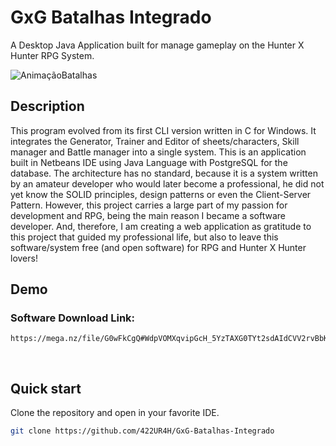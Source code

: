 # GxG Batalhas Integrado

A Desktop Java Application built for manage gameplay on the Hunter X Hunter RPG System.

![AnimaçãoBatalhas](https://github.com/422UR4H/GxG-Batalhas-Integrado/assets/36780789/b3db066c-fc58-41c1-9a6e-343a26fbdb01)

## Description

This program evolved from its first CLI version written in C for Windows.
It integrates the Generator, Trainer and Editor of sheets/characters, Skill manager and Battle manager into a single system.
This is an application built in Netbeans IDE using Java Language with PostgreSQL for the database.
The architecture has no standard, because it is a system written by an amateur developer who would later become a professional, he did not yet know the SOLID principles, design patterns or even the Client-Server Pattern.
However, this project carries a large part of my passion for development and RPG, being the main reason I became a software developer.
And, therefore, I am creating a web application as gratitude to this project that guided my professional life, but also to leave this software/system free (and open software) for RPG and Hunter X Hunter lovers!

## Demo

### Software Download Link:
```url
https://mega.nz/file/G0wFkCgQ#WdpVOMXqvipGcH_5YzTAXG0TYt2sdAIdCVV2rvBbKXI
```

<br />

## Quick start

Clone the repository and open in your favorite IDE.

```bash
git clone https://github.com/422UR4H/GxG-Batalhas-Integrado
```

